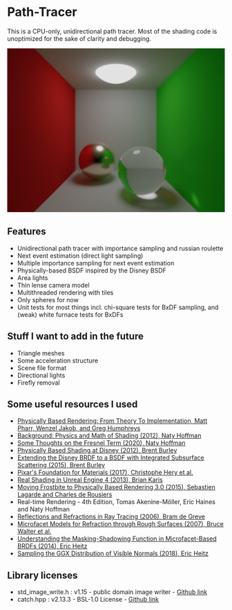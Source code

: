 # Path-Tracer
This is a CPU-only, unidirectional path tracer. Most of the shading code is unoptimized for the sake of clarity and debugging.

![Render](render_5000spp.png)

## Features
- Unidirectional path tracer with importance sampling and russian roulette
- Next event estimation (direct light sampling)
- Multiple importance sampling for next event estimation
- Physically-based BSDF inspired by the Disney BSDF
- Area lights
- Thin lense camera model
- Multithreaded rendering with tiles
- Only spheres for now
- Unit tests for most things incl. chi-square tests for BxDF sampling, and (weak) white furnace tests for BxDFs 

## Stuff I want to add in the future
- Triangle meshes
- Some acceleration structure
- Scene file format
- Directional lights
- Firefly removal

## Some useful resources I used
- [Physically Based Rendering: From Theory To Implementation, Matt Pharr, Wenzel Jakob, and Greg Humphreys](http://www.pbr-book.org/)
- [Background: Physics and Math of Shading (2012), Naty Hoffman](https://blog.selfshadow.com/publications/s2012-shading-course/hoffman/s2012_pbs_physics_math_notes.pdf)
- [Some Thoughts on the Fresnel Term (2020), Naty Hoffman](https://blog.selfshadow.com/publications/s2020-shading-course/hoffman/s2020_pbs_hoffman_slides.pdf)
- [Physically Based Shading at Disney (2012), Brent Burley](https://blog.selfshadow.com/publications/s2012-shading-course/burley/s2012_pbs_disney_brdf_notes_v3.pdf)
- [Extending the Disney BRDF to a BSDF with Integrated Subsurface Scattering (2015), Brent Burley](https://blog.selfshadow.com/publications/s2015-shading-course/burley/s2015_pbs_disney_bsdf_notes.pdf)
- [Pixar's Foundation for Materials (2017), Christophe Hery et al.](https://blog.selfshadow.com/publications/s2017-shading-course/pixar/s2017_pbs_pixar_notes.pdf)
- [Real Shading in Unreal Engine 4 (2013), Brian Karis](https://cdn2.unrealengine.com/Resources/files/2013SiggraphPresentationsNotes-26915738.pdf)
- [Moving Frostbite to Physically Based Rendering 3.0 (2015), Sebastien Lagarde and Charles de Rousiers](https://seblagarde.files.wordpress.com/2015/07/course_notes_moving_frostbite_to_pbr_v32.pdf)
- Real-time Rendering - 4th Edition, Tomas Akenine-Möller, Eric Haines and Naty Hoffman
- [Reflections and Refractions in Ray Tracing (2006), Bram de Greve](https://graphics.stanford.edu/courses/cs148-10-summer/docs/2006--degreve--reflection_refraction.pdf)
- [Microfacet Models for Refraction through Rough Surfaces (2007), Bruce Walter et al.](https://www.cs.cornell.edu/~srm/publications/EGSR07-btdf.pdf)
- [Understanding the Masking-Shadowing Function in Microfacet-Based BRDFs (2014), Eric Heitz](http://jcgt.org/published/0003/02/03/)
- [Sampling the GGX Distribution of Visible Normals (2018), Eric Heitz](http://jcgt.org/published/0007/04/01/)

## Library licenses
- std_image_write.h : v1.15 - public domain image writer - [Github link](https://github.com/nothings/stb/blob/master/stb_image_write.h)
- catch.hpp : v2.13.3 - BSL-1.0 License - [Github link](https://github.com/catchorg/Catch2)
